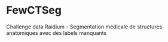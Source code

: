 # FewCTSeg
Challenge data Raidium - Segmentation médicale de structures anatomiques avec des labels manquants
